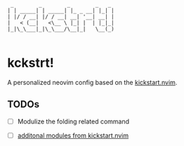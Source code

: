 ```
 _        _        _        _   _ 
| | _____| | _____| |_ _ __| |_| |
| |/ / __| |/ / __| __| '__| __| |
|   < (__|   <\__ \ |_| |  | |_|_|
|_|\_\___|_|\_\___/\__|_|   \__(_)
                                  

```

# kckstrt!

A personalized neovim config based on the [kickstart.nvim](https://github.com/nvim-lua/kickstart.nvim).

## TODOs
- [ ] Modulize the folding related command
- [ ] [additonal modules from kickstart.nvim](https://github.com/nvim-lua/kickstart.nvim/tree/master/lua/kickstart)


